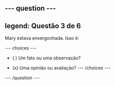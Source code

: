--- question ---
---
legend: Questão 3 de 6
---

Mary estava envergonhada. Isso é:

--- choices ---
- ( ) Um fato ou uma observação?

- (x) Uma opinião ou avaliação?
--- /choices ---

--- /question ---
